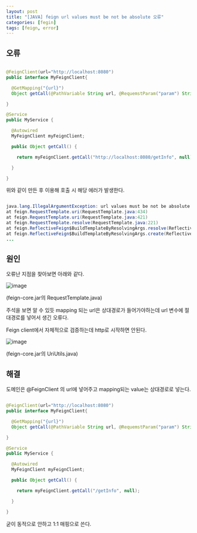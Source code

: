 ```yaml
---
layout: post
title: "[JAVA] feign url values must be not be absolute 오류"
categories: [fegin]
tags: [feign, error]
---
```



## 오류

```java

@FeignClient(url="http://localhost:8080")
public interface MyFeignClient{

  @GetMapping("{url}")
  Object getCall(@PathVariable String url, @RequemstParam("param") String param);

}

@Service
public MyService {

  @Autowired
  MyFeignClient myFeignClient;

  public Object getCall() {

    return myFeignClient.getCall("http://localhost:8080/getInfo", null);

  }

}

```

위와 같이 만든 후 이용해 호출 시 해당 에러가 발생한다.

```java

java.lang.IllegalArgumentException: url values must be not be absolute
at feign.RequestTemplate.uri(RequestTemplate.java:434)
at feign.RequestTemplate.uri(RequestTemplate.java:421)
at feign.RequestTemplate.resolve(RequestTemplate.java:221)
at feign.ReflectiveFeign$BuildTemplateByResolvingArgs.resolve(ReflectiveFeign.java:334)
at feign.ReflectiveFeign$BuildTemplateByResolvingArgs.create(ReflectiveFeign.java:232)
...

```

## 원인

오류난 지점을 찾아보면 아래와 같다.

![image](https://github.com/JinseobBae/JinseobBae.github.io/assets/29051992/efd43ab5-6e9c-418a-895a-4c36abe4c3fa)

(feign-core.jar의 RequestTemplate.java)

주석을 보면 알 수 있듯 mapping 되는 url은 상대경로가 들어가야하는데 url 변수에 절대경로를 넣어서 생긴 오류다.

Feign client에서 자체적으로 검증하는데 http로 시작하면 안된다.

![image](https://github.com/JinseobBae/JinseobBae.github.io/assets/29051992/c5f808c7-254c-47db-8a28-143b335271ba)

(feign-core.jar의 UriUtils.java)


## 해결

도메인은 @FeignClient 의 url에 넣어주고 mapping되는 value는 상대경로로 넣는다.

```java

@FeignClient(url="http://localhost:8080")
public interface MyFeignClient{

  @GetMapping("{url}")
  Object getCall(@PathVariable String url, @RequemstParam("param") String param);

}

@Service
public MyService {

  @Autowired
  MyFeignClient myFeignClient;

  public Object getCall() {

    return myFeignClient.getCall("/getInfo", null);

  }

}

```

굳이 동적으로 안하고 1:1 매핑으로 쓴다.


